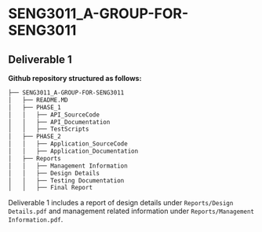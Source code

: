 # SENG3011_A-GROUP-FOR-SENG3011
## Deliverable 1
**Github repository structured as follows:**
```bash
├── SENG3011_A-GROUP-FOR-SENG3011
│   ├── README.MD
│   ├── PHASE_1
│   │   ├── API_SourceCode
│   │   ├── API_Documentation
│   │   ├── TestScripts
│   ├── PHASE_2
│   │   ├── Application_SourceCode
│   │   ├── Application_Documentation
│   ├── Reports
│   │   ├── Management Information
│   │   ├── Design Details
│   │   ├── Testing Documentation
│   │   ├── Final Report
```
Deliverable 1 includes a report of design details under `Reports/Design Details.pdf` and management related information under `Reports/Management Information.pdf`.
